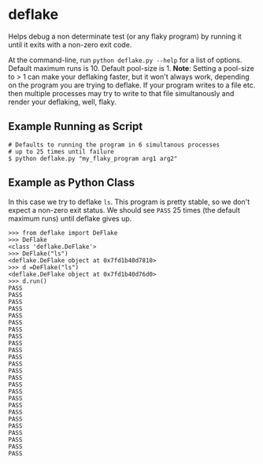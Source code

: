 # deflake

Helps debug a non determinate test (or any flaky program) by running it until it exits with a non-zero
exit code.

At the command-line, run `python deflake.py --help` for a list of options. Default maximum runs is
10. Default pool-size is 1. **Note**: Setting a pool-size to > 1 can make your deflaking faster,
but it won't always work, depending on the program you are trying to deflake. If your program
writes to a file etc. then multiple processes may try to write to that file simultanously and
render your deflaking, well, flaky. 

## Example Running as Script

```
# Defaults to running the program in 6 simultanous processes 
# up to 25 times until failure
$ python deflake.py "my_flaky_program arg1 arg2"

```

## Example as Python Class
In this case we try to deflake `ls`. This program
is pretty stable, so we don't expect a non-zero exit status.
We should see `PASS` 25 times (the default maximum runs) until deflake gives up.

```
>>> from deflake import DeFlake
>>> DeFlake
<class 'deflake.DeFlake'>
>>> DeFlake("ls")
<deflake.DeFlake object at 0x7fd1b40d7810>
>>> d =DeFlake("ls")
<deflake.DeFlake object at 0x7fd1b40d76d0>
>>> d.run()
PASS
PASS
PASS
PASS
PASS
PASS
PASS
PASS
PASS
PASS
PASS
PASS
PASS
PASS
PASS
PASS
PASS
PASS
PASS
PASS
PASS
PASS
PASS
PASS
PASS
```
